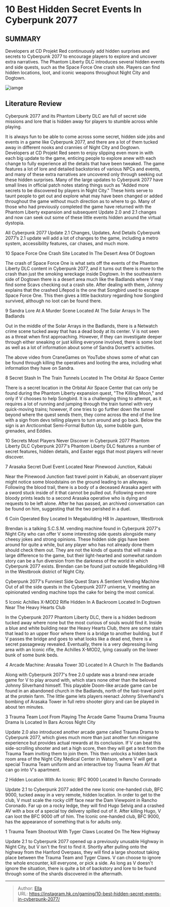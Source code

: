 # 10 Best Hidden Secret Events In Cyberpunk 2077


## SUMMARY 


 Developers at CD Projekt Red continuously add hidden surprises and secrets to 
Cyberpunk 2077
 to encourage players to explore and uncover extra narratives. 
 The 
Phantom Liberty
 DLC introduces several hidden events and side quests, such as the Space Force One crash site. 
 Players can find hidden locations, loot, and iconic weapons throughout Night City and Dogtown. 

![iamge](https://static1.srcdn.com/wordpress/wp-content/uploads/2023/12/songbird-in-front-of-a-collage-of-images-from-cyberpunk-2077.jpg)

## Literature Review

Cyberpunk 2077 and its Phantom Liberty DLC are full of secret side missions and lore that is hidden away for players to stumble across while playing.




It is always fun to be able to come across some secret, hidden side jobs and events in a game like Cyberpunk 2077, and there are a lot of them tucked away in different nooks and crannies of Night City and Dogtown. Developers at CD Projekt Red seem to enjoy slipping even more in with each big update to the game, enticing people to explore anew with each change to fully experience all the details that have been tweaked. The game features a lot of lore and detailed backstories of various NPCs and events, and many of these extra narratives are uncovered only through seeking out these hidden surprises.
Many of the large updates to Cyberpunk 2077 have small lines in official patch notes stating things such as &#34;Added more secrets to be discovered by players in Night City.&#34; These hints serve to taunt people to get out and explore what may have been changed or added throughout the game without much direction as to where to go. Many of those who had previously completed the game have returned with the Phantom Liberty expansion and subsequent Update 2.0 and 2.1 changes and now can seek out some of these little events hidden around the virtual dystopia.
            
 
 All Cyberpunk 2077 Update 2.1 Changes, Updates, And Details 
Cyberpunk 2077’s 2.1 update will add a lot of changes to the game, including a metro system, accessibility features, car chases, and much more.












 








 10  Space Force One Crash Site 
Located In The Desert Area Of Dogtown
        

The crash of Space Force One is what sets off the events of the Phantom Liberty DLC content in Cyberpunk 2077, and it turns out there is more to the crash than just the smoking wreckage inside Dogtown. In the southeastern side of Dogtown there is a desert area much like the Badlands where V may find some Scavs checking out a crash site. After dealing with them, Johnny explains that the crashed Lifepod is the one that Songbird used to escape Space Force One. This then gives a little backstory regarding how Songbird survived, although no loot can be found there.





 9  Sandra Lore At A Murder Scene 
Located At The Solar Arrays In The Badlands
        

Out in the middle of the Solar Arrays in the Badlands, there is a Netwatch crime scene tucked away that has a dead body at its center. V is not seen as a threat when first approaching. However, if they can investigate deeper through either sneaking or just killing everyone involved, there is some loot as well as a lot of information about some of Sandra Dorsett&#39;s activities.


The above video from CraneGames on YouTube shows some of what can be found through killing the operatives and looting the area, including what information they have on Sandra.





 8  Secret Stash In The Train Tunnels 
Located In The Orbital Air Space Center
        

There is a secret location in the Orbital Air Space Center that can only be found during the Phantom Liberty expansion quest, &#34;The Killing Moon,&#34; and only if V chooses to help Songbird. It is a challenging thing to attempt, as it requires a lot of running and jumping through the train tunnel with very quick-moving trains; however, if one tries to go further down the tunnel beyond where the quest sends them, they come across the end of the line with a sign from devs telling players to turn around and go back. Below the sign is an Arcticombat Semi-Formal Button Up, some bubble gum, grenades, and Eddies.
            
 
 10 Secrets Most Players Never Discover in Cyberpunk 2077 Phantom Liberty DLC 
Cyberpunk 2077&#39;s Phantom Liberty DLC features a number of secret features, hidden details, and Easter eggs that most players will never discover.








 7  Arasaka Secret Duel Event 
Located Near Pinewood Junction, Kabuki


 







Near the Pinewood Junction fast travel point in Kabuki, an observant player might notice some bloodstains on the ground leading to an alleyway. Following the blood trail, there is a body of a deceased Arasaka agent with a sword stuck inside of it that cannot be pulled out. Following even more bloody prints leads to a second Arasaka operative who is dying and requests to be left alone. After he has passed, an archived conversation can be found on him, suggesting that the two perished in a duel.





 6  Coin Operated Boy 
Located In Megabuilding H8 In Japantown, Westbrook
        

Brendan is a talking S.C.S.M. vending machine found in Cyberpunk 2077&#39;s Night City who can offer V some interesting side quests alongside many cheesy jokes and strong opinions. These hidden side gigs have been around for quite a while, but any player who has not already done them should check them out. They are not the kinds of quests that will make a large difference to the game, but their light-hearted and somewhat random story can be a fun diversion from the darkness of the world in which Cyberpunk 2077 exists. Brendan can be found just outside Megabuilding H8 in the Westbrook district of Night City.
            
 
 Cyberpunk 2077&#39;s Funniest Side Quest Stars A Sentient Vending Machine 
Out of all the side quests in the Cyberpunk 2077 universe, V meeting an opinionated vending machine tops the cake for being the most comical.








 5  Iconic Achilles X-MOD2 Rifle Hidden In A Backroom 
Located In Dogtown Near The Heavy Hearts Club


 







In the Cyberpunk 2077 Phantom Liberty DLC, there is a hidden bedroom tucked away where none but the most curious of souls would find it. Inside a blue and white building near the Heavy Hearts Club, there are some stairs that lead to an upper floor where there is a bridge to another building, but if V passes the bridge and goes to what looks like a dead end, there is a secret passageway revealed. Eventually, there is a very depressing living area with an Iconic rifle, the Achilles X-MOD2, lying casually on the lower bunk of some bunk beds.





 4  Arcade Machine: Arasaka Tower 3D 
Located In A Church In The Badlands
        

Along with Cyberpunk 2077&#39;s free 2.0 update was a brand-new arcade game for V to play around with, which stars none other than the beloved Johnny Silverhand himself. This playable Doom-like arcade game can be found in an abandoned church in the Badlands, north of the fast-travel point at the protein farm. The little game lets players reenact Johnny Silverhand&#39;s bombing of Arasaka Tower in full retro shooter glory and can be played in about ten minutes.





 3  Trauma Team Loot From Playing The Arcade Game Trauma Drama 
Trauma Drama Is Located In Bars Across Night City
        

Update 2.0 also introduced another arcade game called Trauma Drama to Cyberpunk 2077, which gives much more than just another fun minigame experience but provides actual rewards at its conclusion. If V can beat this side-scrolling shooter and set a high score, then they will get a text from the Trauma Team inviting them to join them. This then unlocks a hidden back room area of the Night City Medical Center in Watson, where V will get a special Trauma Team uniform and an interactive toy Trauma Team AV that can go into V&#39;s apartment.





 2  Hidden Location With An Iconic: BFC 9000 
Located In Rancho Coronado
        

Update 2.1 to Cyberpunk 2077 added the new Iconic one-handed club, BFC 9000, tucked away in a very remote, hidden location. In order to get to the club, V must scale the rocky cliff face near the Dam Viewpoint in Rancho Coronado. Far up on a rocky ledge, they will find Hugo Selvig and a crashed AV with a box of a special toy delivery spilled out of it. After killing Hugo, V can loot the BFC 9000 off of him.
The Iconic one-handed club, BFC 9000, has the appearance of something that is for adults only. 






 1  Trauma Team Shootout With Tyger Claws 
Located On The New Highway


 







Update 2.1 to Cyberpunk 2077 opened up a previously unusable Highway in Night City, but V isn&#39;t the first to find it. Shortly after pulling onto the highway from the Hanford Overpass, they will find a large shootout taking place between the Trauma Team and Tyger Claws. V can choose to ignore the whole encounter, kill everyone, or pick a side. As long as V doesn&#39;t ignore the situation, there is quite a bit of backstory and lore to be found through some of the shards discovered in the aftermath.


---

> Author: [Ella](https://instagram.hk.cn/)  
> URL: https://instagram.hk.cn/gaming/10-best-hidden-secret-events-in-cyberpunk-2077/  

